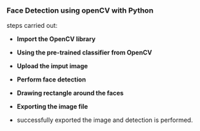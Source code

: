 ### Face Detection using openCV with Python

steps carried out:

- **Import the OpenCV library**

- **Using the pre-trained classifier from OpenCV**

- **Upload the imput image**

- **Perform face detection**

- **Drawing rectangle around the faces**

- **Exporting the image file**

- successfully exported the image and detection is performed.
